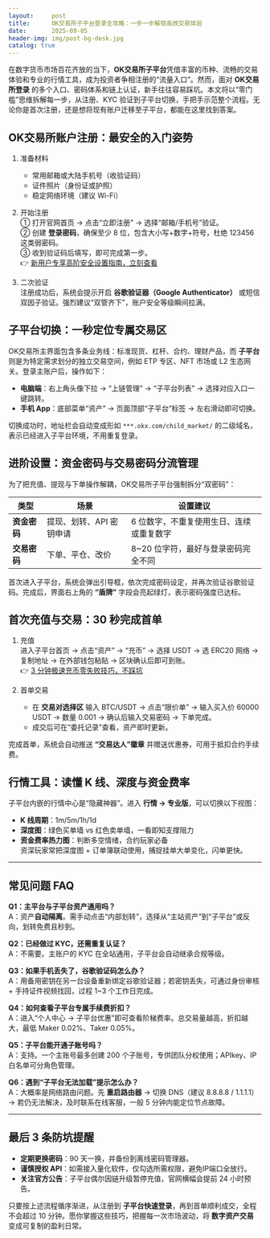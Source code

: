 ```yaml
---
layout:     post
title:      OK交易所子平台登录全攻略：一步一步解锁高效交易体验
date:       2025-09-05
header-img: img/post-bg-desk.jpg
catalog: true
---
```


在数字货币市场百花齐放的当下，**OK交易所子平台**凭借丰富的币种、流畅的交易体验和专业的行情工具，成为投资者争相注册的“流量入口”。然而，面对 **OK交易所登录** 的多个入口、密码体系和链上认证，新手往往容易踩坑。本文将以“零门槛”思维拆解每一步，从注册、KYC 验证到子平台切换，手把手示范整个流程。无论你是首次注册，还是想将现有账户迁移至子平台，都能在这里找到答案。

## OK交易所账户注册：最安全的入门姿势

1. 准备材料  
   - 常用邮箱或大陆手机号（收验证码）  
   - 证件照片（身份证或护照）  
   - 稳定网络环境（建议 Wi-Fi）

2. 开始注册  
   ① 打开官网首页 → 点击“立即注册” → 选择“邮箱/手机号”验证。  
   ② 创建 **登录密码**，确保至少 8 位，包含大小写+数字+符号，杜绝 123456 这类弱密码。  
   ③ 收到验证码后填写，即可完成第一步。  
   👉 [新用户专享高阶安全设置指南，立刻查看](https://okxdog.com/)

3. 二次验证  
   注册成功后，系统会提示开启 **谷歌验证器（Google Authenticator）** 或短信双因子验证。强烈建议“双管齐下”，账户安全等级瞬间拉满。

## 子平台切换：一秒定位专属交易区

OK交易所主界面包含多条业务线：标准现货、杠杆、合约、理财产品，而 **子平台** 则是为特定需求划分的独立交易空间，例如 ETP 专区、NFT 市场或 L2 生态网关。登录主账户后，操作如下：

- **电脑端**：右上角头像下拉 → “上链管理” → “子平台列表” → 选择对应入口一键跳转。  
- **手机 App**：底部菜单“资产” → 页面顶部“子平台”标签 → 左右滑动即可切换。

切换成功时，地址栏会自动变成形如 `***.okx.com/child_market/` 的二级域名，表示已经进入子平台环境，不用重复登录。

## 进阶设置：资金密码与交易密码分流管理

为了把充值、提现与下单操作解耦，OK交易所子平台强制拆分“双密码”：

| 类型 | 场景 | 设置建议 |
|---|---|---|
| **资金密码** | 提现、划转、API 密钥申请 | 6 位数字，不重复使用生日、连续或重复数字 |
| **交易密码** | 下单、平仓、改价 | 8~20 位字符，最好与登录密码完全不同 |

首次进入子平台，系统会弹出引导框，依次完成密码设定，并再次验证谷歌验证码。完成后，界面右上角的 **“盾牌”** 字段会亮起绿灯，表示密码强度已达标。

## 首次充值与交易：30 秒完成首单

1. 充值  
   进入子平台首页 → 点击“资产” → “充币” → 选择 USDT → 选 ERC20 网络 → 复制地址 → 在外部钱包粘贴 → 区块确认后即可到账。  
   👉 [3 分钟极速充币零失败技巧，不踩坑](https://okxdog.com/)

2. 首单交易  
   - 在 **交易对选择区** 输入 BTC/USDT → 点击“限价单” → 输入买入价 60000 USDT → 数量 0.001 → 确认后输入交易密码 → 下单完成。  
   - 成交后可在“委托记录”查看，资产即时更新。

完成首单，系统会自动推送 **“交易达人”徽章** 并赠送优惠券，可用于抵扣合约手续费。

## 行情工具：读懂 K 线、深度与资金费率

子平台内嵌的行情中心是“隐藏神器”。进入 **行情 → 专业版**，可以切换以下视图：

- **K 线周期**：1m/5m/1h/1d  
- **深度图**：绿色买单墙 vs 红色卖单墙，一看即知支撑阻力  
- **资金费率热力图**：判断多空情绪，合约玩家必备  
资深玩家常把深度图 + 订单簿联动使用，捕捉挂单大单变化，闪单更快。

---

## 常见问题 FAQ

**Q1：主平台与子平台资产通用吗？**  
A：资产**自动隔离**。需手动点击“内部划转”，选择从“主站资产”到“子平台”或反向，划转免费且秒到。

**Q2：已经做过 KYC，还需重复认证？**  
A：不需要。主账户的 KYC 在全站通用，子平台会自动继承合规等级。

**Q3：如果手机丢失了，谷歌验证码怎么办？**  
A：用备用密钥在另一台设备重新绑定谷歌验证器；若密钥丢失，可通过身份审核 + 手持证件视频找回，过程 1~3 个工作日完成。

**Q4：如何查看子平台专属手续费折扣？**  
A：进入“个人中心 → 子平台优惠”即可查看阶梯费率。总交易量越高，折扣越大，最低 Maker 0.02%、Taker 0.05%。

**Q5：子平台能开通子账号吗？**  
A：支持。一个主账号最多创建 200 个子账号，专供团队分权使用；APIkey、IP 白名单可分角色管理。

**Q6：遇到“子平台无法加载”提示怎么办？**  
A：大概率是网络路由问题。先 **重启路由器** → 切换 DNS（建议 8.8.8.8 / 1.1.1.1）→ 若仍无法解决，及时联系在线客服，一般 5 分钟内能定位节点故障。

---

## 最后 3 条防坑提醒

- **定期更换密码**：90 天一换，并备份到离线密码管理器。  
- **谨慎授权 API**：如需接入量化软件，仅勾选所需权限，避免IP端口全放行。  
- **关注官方公告**：子平台偶尔因链升级暂停充值，官网横幅会提前 24 小时预告。

只要按上述流程循序渐进，从注册到 **子平台快速登录**，再到首单顺利成交，全程不会超过 10 分钟。愿你掌握这些技巧，把握每一次市场波动，将 **数字资产交易** 变成可复制的盈利日常。